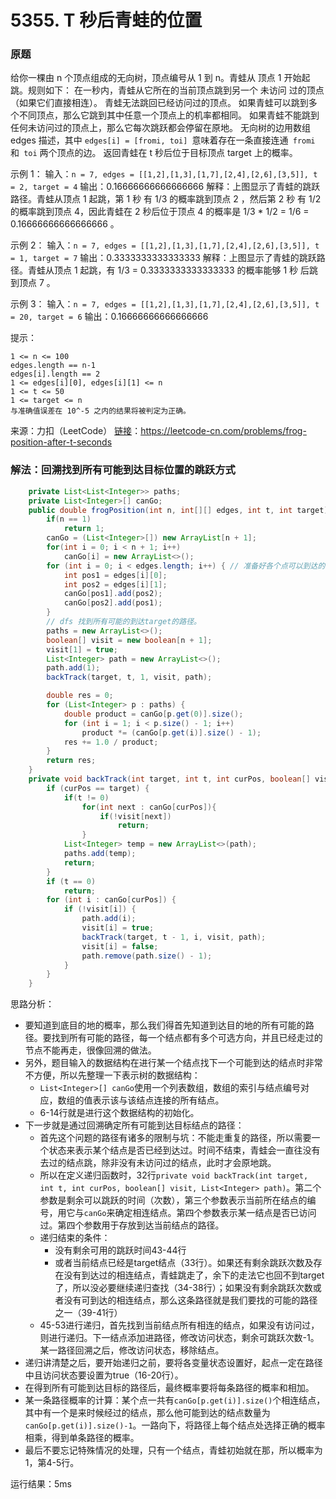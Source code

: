 # 5355. T 秒后青蛙的位置

### 原题
给你一棵由 n 个顶点组成的无向树，顶点编号从 1 到 n。青蛙从 顶点 1 开始起跳。规则如下：
在一秒内，青蛙从它所在的当前顶点跳到另一个 未访问 过的顶点（如果它们直接相连）。
青蛙无法跳回已经访问过的顶点。
如果青蛙可以跳到多个不同顶点，那么它跳到其中任意一个顶点上的机率都相同。
如果青蛙不能跳到任何未访问过的顶点上，那么它每次跳跃都会停留在原地。
无向树的边用数组 edges 描述，其中 `edges[i] = [fromi, toi] `意味着存在一条直接连通` fromi` 和` toi` 两个顶点的边。
返回青蛙在 t 秒后位于目标顶点 target 上的概率。

示例 1：
输入：`n = 7, edges = [[1,2],[1,3],[1,7],[2,4],[2,6],[3,5]], t = 2, target = 4`
输出：0.16666666666666666 
解释：上图显示了青蛙的跳跃路径。青蛙从顶点 1 起跳，第 1 秒 有 1/3 的概率跳到顶点 2 ，然后第 2 秒 有 1/2 的概率跳到顶点 4，因此青蛙在 2 秒后位于顶点 4 的概率是 1/3 * 1/2 = 1/6 = 0.16666666666666666 。

示例 2：
输入：`n = 7, edges = [[1,2],[1,3],[1,7],[2,4],[2,6],[3,5]], t = 1, target = 7`
输出：0.3333333333333333
解释：上图显示了青蛙的跳跃路径。青蛙从顶点 1 起跳，有 1/3 = 0.3333333333333333 的概率能够 1 秒 后跳到顶点 7 。 

示例 3：
输入：`n = 7, edges = [[1,2],[1,3],[1,7],[2,4],[2,6],[3,5]], t = 20, target = 6`
输出：0.16666666666666666

提示：

```
1 <= n <= 100
edges.length == n-1
edges[i].length == 2
1 <= edges[i][0], edges[i][1] <= n
1 <= t <= 50
1 <= target <= n
与准确值误差在 10^-5 之内的结果将被判定为正确。
```

来源：力扣（LeetCode）
[链接](https://leetcode-cn.com/problems/frog-position-after-t-seconds)：https://leetcode-cn.com/problems/frog-position-after-t-seconds

### 解法：回溯找到所有可能到达目标位置的跳跃方式

```java
	private List<List<Integer>> paths;
    private List<Integer>[] canGo;
    public double frogPosition(int n, int[][] edges, int t, int target) {
        if(n == 1)
            return 1;
        canGo = (List<Integer>[]) new ArrayList[n + 1];
        for(int i = 0; i < n + 1; i++)
            canGo[i] = new ArrayList<>();
        for (int i = 0; i < edges.length; i++) { // 准备好各个点可以到达的情况。
            int pos1 = edges[i][0];
            int pos2 = edges[i][1];
            canGo[pos1].add(pos2);
            canGo[pos2].add(pos1);
        }
        // dfs 找到所有可能的到达target的路径。
        paths = new ArrayList<>();
        boolean[] visit = new boolean[n + 1];
        visit[1] = true;
        List<Integer> path = new ArrayList<>();
        path.add(1);
        backTrack(target, t, 1, visit, path);

        double res = 0;
        for (List<Integer> p : paths) {
            double product = canGo[p.get(0)].size();
            for (int i = 1; i < p.size() - 1; i++)
                product *= (canGo[p.get(i)].size() - 1);
            res += 1.0 / product;
        }
        return res;
    }
    private void backTrack(int target, int t, int curPos, boolean[] visit, List<Integer> path) {
        if (curPos == target) {
            if(t != 0)
                for(int next : canGo[curPos]){
                    if(!visit[next])
                        return;
                }
            List<Integer> temp = new ArrayList<>(path);
            paths.add(temp);
            return;
        }
        if (t == 0)
            return;
        for (int i : canGo[curPos]) {
            if (!visit[i]) {
                path.add(i);
                visit[i] = true;
                backTrack(target, t - 1, i, visit, path);
                visit[i] = false;
                path.remove(path.size() - 1);
            }
        }
    }
```

思路分析：

* 要知道到底目的地的概率，那么我们得首先知道到达目的地的所有可能的路径。要找到所有可能的路径，每一个结点都有多个可选方向，并且已经走过的节点不能再走，很像回溯的做法。
* 另外，题目输入的数据结构在进行某一个结点找下一个可能到达的结点时非常不方便，所以先整理一下表示树的数据结构：
    * `List<Integer>[] canGo`使用一个列表数组，数组的索引与结点编号对应，数组的值表示该与该结点连接的所有结点。
    * 6-14行就是进行这个数据结构的初始化。
* 下一步就是通过回溯确定所有可能到达目标结点的路径：
    * 首先这个问题的路径有诸多的限制与坑：不能走重复的路径，所以需要一个状态来表示某个结点是否已经到达过。时间不结束，青蛙会一直往没有去过的结点跳，除非没有未访问过的结点，此时才会原地跳。
    * 所以在定义递归函数时，32行`private void backTrack(int target, int t, int curPos, boolean[] visit, List<Integer> path)`。第二个参数是剩余可以跳跃的时间（次数），第三个参数表示当前所在结点的编号，用它与`canGo`来确定相连结点。第四个参数表示某一结点是否已访问过。第四个参数用于存放到达当前结点的路径。
    * 递归结束的条件：
        * 没有剩余可用的跳跃时间43-44行
        * 或者当前结点已经是target结点（33行）。如果还有剩余跳跃次数及存在没有到达过的相连结点，青蛙跳走了，余下的走法它也回不到target了，所以没必要继续递归查找（34-38行）；如果没有剩余跳跃次数或者没有可到达的相连结点，那么这条路径就是我们要找的可能的路径之一（39-41行）
    * 45-53进行递归，首先找到当前结点所有相连的结点，如果没有访问过，则进行递归。下一结点添加进路径，修改访问状态，剩余可跳跃次数-1。某一路径回溯之后，修改访问状态，移除结点。
* 递归讲清楚之后，要开始递归之前，要将各变量状态设置好，起点一定在路径中且访问状态要设置为true（16-20行）。
* 在得到所有可能到达目标的路径后，最终概率要将每条路径的概率和相加。
* 某一条路径概率的计算：某个点一共有`canGo[p.get(i)].size()`个相连结点，其中有一个是来时候经过的结点，那么他可能到达的结点数量为`canGo[p.get(i)].size()-1`。一路向下，将路径上每个结点处选择正确的概率相乘，得到单条路径的概率。
* 最后不要忘记特殊情况的处理，只有一个结点，青蛙初始就在那，所以概率为1，第4-5行。

运行结果：5ms